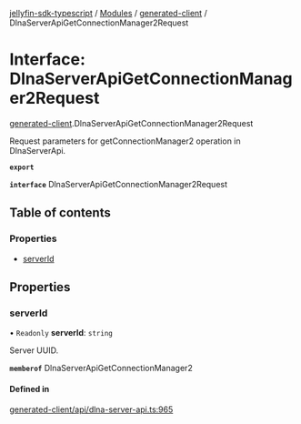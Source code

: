 [jellyfin-sdk-typescript](../README.md) / [Modules](../modules.md) / [generated-client](../modules/generated_client.md) / DlnaServerApiGetConnectionManager2Request

# Interface: DlnaServerApiGetConnectionManager2Request

[generated-client](../modules/generated_client.md).DlnaServerApiGetConnectionManager2Request

Request parameters for getConnectionManager2 operation in DlnaServerApi.

**`export`**

**`interface`** DlnaServerApiGetConnectionManager2Request

## Table of contents

### Properties

- [serverId](generated_client.DlnaServerApiGetConnectionManager2Request.md#serverid)

## Properties

### serverId

• `Readonly` **serverId**: `string`

Server UUID.

**`memberof`** DlnaServerApiGetConnectionManager2

#### Defined in

[generated-client/api/dlna-server-api.ts:965](https://github.com/thornbill/jellyfin-sdk-typescript/blob/0f61f16/src/generated-client/api/dlna-server-api.ts#L965)
